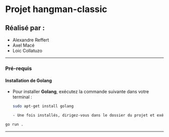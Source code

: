 # Projet hangman-classic

## Réalisé par :
- Alexandre Reffert
- Axel Macé
- Loic Collatuzo

---

### Pré-requis

#### Installation de Golang

- Pour installer **Golang**, exécutez la commande suivante dans votre terminal :
  ```bash
  sudo apt-get install golang

  - Une fois installés, dirigez-vous dans le dossier du projet et exécutez la commande suivante pour lancer le jeu :
```bash
go run . 
``` 
---